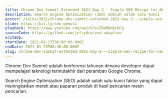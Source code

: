 ```yaml
---
title: Chrome Dev Summit Extended 2021 Day 2 - Simple SEO Recipe for Newbie
description: Search Engine Optimization (SEO) adalah salah satu kunci faktor yang dapat meningkatkan merek atau paparan produk di hasil pencarian mesin pencarian.
poster: /talks/2021/chrome-dev-summit-extended-2021-day-2---simple-seo-recipe-for-newbie.jpg
slide: https://bit.ly/seo-pemula
playback: https://www.youtube.com/watch?v=TDHM8dpLRCg
sourceCode: https://github.com/jefrydco/vue-adaptive-
writeUp: 
startDate: 2021-01-23T06:00:00.000Z
endDate: 2021-01-23T08:30:00.000Z
slug: chrome-dev-summit-extended-2021-day-2---simple-seo-recipe-for-newbie
---
```


Chrome Dev Summit adalah konferensi tahunan dimana developer dapat mempelajari teknologi termutakhir dari peramban Google Chrome.

Search Engine Optimization (SEO) adalah salah satu kunci faktor yang dapat meningkatkan merek atau paparan produk di hasil pencarian mesin pencarian.
